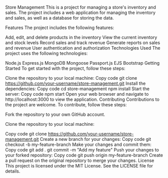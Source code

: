 Store Management
This is a project for managing a store's inventory and sales. The project includes a web application for managing the inventory and sales, as well as a database for storing the data.

Features
The project includes the following features:

Add, edit, and delete products in the inventory
View the current inventory and stock levels
Record sales and track revenue
Generate reports on sales and revenue
User authentication and authorization
Technologies Used
The project uses the following technologies:

Node.js
Express.js
MongoDB
Mongoose
Passport.js
EJS
Bootstrap
Getting Started
To get started with the project, follow these steps:

Clone the repository to your local machine:
Copy code   git clone https://github.com/your-username/store-management.git
Install the dependencies:
Copy code   cd store-management
   npm install
Start the server:
Copy code   npm start
Open your web browser and navigate to 
http://localhost:3000
 to view the application.
Contributing
Contributions to the project are welcome. To contribute, follow these steps:

Fork the repository to your own GitHub account.

Clone the repository to your local machine:

Copy code   git clone https://github.com/your-username/store-management.git
Create a new branch for your changes:
Copy code   git checkout -b my-feature-branch
Make your changes and commit them:
Copy code   git add .
   git commit -m "Add my feature"
Push your changes to your forked repository:
Copy code   git push origin my-feature-branch
Create a pull request on the original repository to merge your changes.
License
This project is licensed under the MIT License. See the 
LICENSE
 file for details.